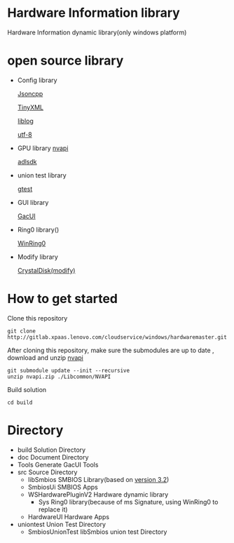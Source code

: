 # Hardware Information library

Hardware Information dynamic library(only windows platform)

# open source library

- Config library

    [Jsoncpp](https://github.com/open-source-parsers/jsoncpp)

    [TinyXML](https://github.com/leethomason/tinyxml2)

    [liblog](http://gitlab.xpaas.lenovo.com./cloudservice/windows/liblog)

    [utf-8](https://github.com/nemtrif/utfcpp)

- GPU library
    [nvapi](https://developer.nvidia.com/nvapi)

    [adlsdk](https://github.com/GPUOpen-LibrariesAndSDKs/display-library)

- union test library

    [gtest](https://github.com/google/googletest)

- GUI library

    [GacUI](https://github.com/vczh-libraries/GacUI)

- Ring0 library()

    [WinRing0](https://github.com/QCute/WinRing0)

- Modify library

    [CrystalDisk(modify)](https://github.com/hiyohiyo/CrystalDiskInfo)

# How to get started

Clone this repository

    git clone http://gitlab.xpaas.lenovo.com/cloudservice/windows/hardwaremaster.git

After cloning this repository, make sure the submodules are up to date , download and unzip [nvapi](https://developer.nvidia.com/nvapi)

    git submodule update --init --recursive
    unzip nvapi.zip ./Libcommon/NVAPI

Build solution

    cd build

# Directory
- build Solution Directory
- doc Document Directory
- Tools Generate GacUI Tools
- src Source Directory
    - libSmbios SMBIOS Library(based on [version 3.2](https://www.dmtf.org/standards/smbios))
    - SmbiosUi SMBIOS Apps
    - WSHardwarePluginV2 Hardware dynamic library
        - Sys Ring0 library(because of ms Signature, using WinRing0 to replace it)
    - HardwareUI Hardware Apps
- uniontest Union Test Directory
    - SmbiosUnionTest libSmbios union test Directory